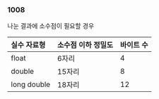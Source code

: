 ### 1008  
나눈 결과에 소수점이 필요할 경우  

|실수 자료형|소수점 이하 정밀도|바이트 수|
|:---|:---|:---|
|float|6자리|4|
|double|15자리|8|
|long double|18자리|12|    
